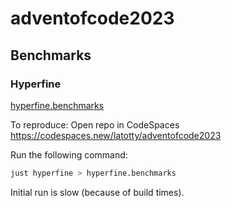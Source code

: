 # adventofcode2023

## Benchmarks

### Hyperfine

[hyperfine.benchmarks](./hyperfine.benchmarks)

To reproduce: 
Open repo in CodeSpaces https://codespaces.new/latotty/adventofcode2023

Run the following command:
```sh
just hyperfine > hyperfine.benchmarks
```

Initial run is slow (because of build times).